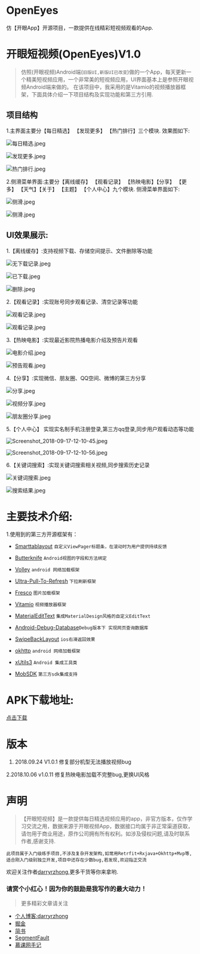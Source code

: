 # OpenEyes
仿【开眼App】开源项目，一款提供在线精彩短视频观看的App.


# 开眼短视频(OpenEyes)V1.0
>仿照(开眼视频)Android端(`旧版UI,新版UI已改变`)做的一个App，每天更新一个精美短视频应用，一个非常美的短视频应用，UI界面基本上是参照开眼视频Android端来做的。 在该项目中，我采用的是Vitamio的视频播放器框架，下面具体介绍一下项目结构及实现功能和第三方引用.

## 项目结构
1.主界面主要分【每日精选】 【发现更多】 【热门排行】三个模块.
效果图如下:


![每日精选.jpeg](https://upload-images.jianshu.io/upload_images/5549640-ef22c0941a6f9fdf.jpeg?imageMogr2/auto-orient/strip%7CimageView2/2/w/240)

![发现更多.jpeg](https://upload-images.jianshu.io/upload_images/5549640-72381624c9e2d456.jpeg?imageMogr2/auto-orient/strip%7CimageView2/2/w/240)

![热门排行.jpeg](https://upload-images.jianshu.io/upload_images/5549640-ea4e23af94e8b695.jpeg?imageMogr2/auto-orient/strip%7CimageView2/2/w/240)

2.侧滑菜单界面:主要分【离线缓存】 【观看记录】 【热映电影】【分享】 【更多】 【天气】【关于】 【主题】 【个人中心】九个模块.
侧滑菜单界面如下:


![侧滑.jpeg](https://upload-images.jianshu.io/upload_images/5549640-f25802fff596cf38.jpeg?imageMogr2/auto-orient/strip%7CimageView2/2/w/240)

![侧滑.jpeg](https://upload-images.jianshu.io/upload_images/5549640-e73fa825ffc5e8ba.jpeg?imageMogr2/auto-orient/strip%7CimageView2/2/w/240)

## UI效果展示:
1.【离线缓存】:支持视频下载、存储空间提示、文件删除等功能

![无下载记录.jpeg](https://upload-images.jianshu.io/upload_images/5549640-e6f0aa7c95496414.jpeg?imageMogr2/auto-orient/strip%7CimageView2/2/w/240)

![已下载.jpeg](https://upload-images.jianshu.io/upload_images/5549640-22502ad67bd27a00.jpeg?imageMogr2/auto-orient/strip%7CimageView2/2/w/240)

![删除.jpeg](https://upload-images.jianshu.io/upload_images/5549640-6df934bdec5af60f.jpeg?imageMogr2/auto-orient/strip%7CimageView2/2/w/240)

2.【观看记录】:实现账号同步观看记录、清空记录等功能

![观看记录.jpeg](https://upload-images.jianshu.io/upload_images/5549640-758ce1156da9ebf9.jpeg?imageMogr2/auto-orient/strip%7CimageView2/2/w/240)

![观看记录.jpeg](https://upload-images.jianshu.io/upload_images/5549640-3e1ff91fa7453947.jpeg?imageMogr2/auto-orient/strip%7CimageView2/2/w/240)

3.【热映电影】:实现最近影院热播电影介绍及预告片观看


![电影介绍.jpeg](https://upload-images.jianshu.io/upload_images/5549640-35a505ad49db12ef.jpeg?imageMogr2/auto-orient/strip%7CimageView2/2/w/240)

![预告观看.jpeg](https://upload-images.jianshu.io/upload_images/5549640-394b659973461ca5.jpeg?imageMogr2/auto-orient/strip%7CimageView2/2/w/480)

4.【分享】:实现微信、朋友圈、QQ空间、微博的第三方分享


![分享.jpeg](https://upload-images.jianshu.io/upload_images/5549640-62bf4c03c3bad879.jpeg?imageMogr2/auto-orient/strip%7CimageView2/2/w/240)

![视频分享.jpeg](https://upload-images.jianshu.io/upload_images/5549640-7dda606a6448a767.jpeg?imageMogr2/auto-orient/strip%7CimageView2/2/w/240)

![朋友圈分享.jpeg](https://upload-images.jianshu.io/upload_images/5549640-63ba699c652a2db7.jpeg?imageMogr2/auto-orient/strip%7CimageView2/2/w/240)

5.【个人中心】 实现实名制手机注册登录,第三方qq登录,同步用户观看动态等功能



![Screenshot_2018-09-17-12-10-45.jpeg](https://upload-images.jianshu.io/upload_images/5549640-c5dab18383a13bc0.jpeg?imageMogr2/auto-orient/strip%7CimageView2/2/w/240)

![Screenshot_2018-09-17-12-10-56.jpeg](https://upload-images.jianshu.io/upload_images/5549640-f74b79b7053f6f34.jpeg?imageMogr2/auto-orient/strip%7CimageView2/2/w/240)

6.【关键词搜索】:实现关键词搜索相关视频,同步搜索历史记录

![关键词搜索.jpeg](https://upload-images.jianshu.io/upload_images/5549640-200de7d533d9df94.jpeg?imageMogr2/auto-orient/strip%7CimageView2/2/w/240)

![搜索结果.jpeg](https://upload-images.jianshu.io/upload_images/5549640-b91201187b55d9b6.jpeg?imageMogr2/auto-orient/strip%7CimageView2/2/w/240)



# 主要技术介绍:
1.使用到的第三方开源框架有：
*   [Smarttablayout](https://github.com/ogaclejapan/SmartTabLayout) `自定义ViewPager标题条，在滚动时为用户提供持续反馈`

*   [Butterknife](https://github.com/JakeWharton/butterknife)  `Android视图的字段和方法绑定`

*   [Volley](https://github.com/mcxiaoke/android-volley)  `android 网络加载框架`
*   [Ultra-Pull-To-Refresh](https://github.com/liaohuqiu/android-Ultra-Pull-To-Refresh) `下拉刷新框架`
*   [Fresco](https://github.com/facebook/fresco) `图片加载框架`
*   [Vitamio](https://github.com/yixia/VitamioBundle) `视频播放器框架`
*   [MaterialEditText](https://github.com/rengwuxian/MaterialEditText) `集成MaterialDesign风格的自定义EditText`
*   [Android-Debug-Database](https://github.com/amitshekhariitbhu/Android-Debug-Database)`Debug版本下 实现网页查询数据库`
*  [SwipeBackLayout](https://github.com/ikew0ng/SwipeBackLayout) `ios右滑返回效果`
*  [okhttp](https://github.com/square/okhttp) `android 网络加载框架`
*  [xUtils3](https://github.com/wyouflf/xUtils3) `Android 集成工具类`
* [MobSDK](http://www.mob.com/) `第三方sdk集成支持`

# APK下载地址:
 [点击下载](https://fir.im/8psl)
 
 # 版本
 1. 2018.09.24 V1.0.1
 修复部分机型无法播放视频bug
 
 2.2018.10.06  v1.0.11
 修复热映电影加载不完整bug,更换UI风格
 

# 声明
> 【开眼短视频】是一款提供每日精选视频应用的app，非官方版本，仅作学习交流之用，数据来源于开眼视频App，数据接口均属于非正常渠道获取，请勿用于商业用途，原作公司拥有所有权利。如涉及侵权问题,请及时联系作者,感谢支持.

`此项目属于入门级练手项目,不涉及复杂开发架构,如常用Retrfit+Rxjava+Okhttp+Mvp等,适合刚入门级别独立开发,项目中还存在少数bug,若发现,欢迎指正交流`

欢迎关注作者[darryrzhong](http://www.darryrzhong.site),更多干货等你来拿哟.

### 请赏个小红心！因为你的鼓励是我写作的最大动力！
>更多精彩文章请关注
- [个人博客:darryrzhong](http://www.darryrzhong.site)
- [掘金](https://juejin.im/user/5a6c3b19f265da3e49804988)
- [简书](https://www.jianshu.com/users/b7fdf53ec0b9/timeline)
- [SegmentFault](https://segmentfault.com/u/darryrzhong_5ac59892a5882/articles)
- [慕课网手记](https://www.imooc.com/u/6733207)
